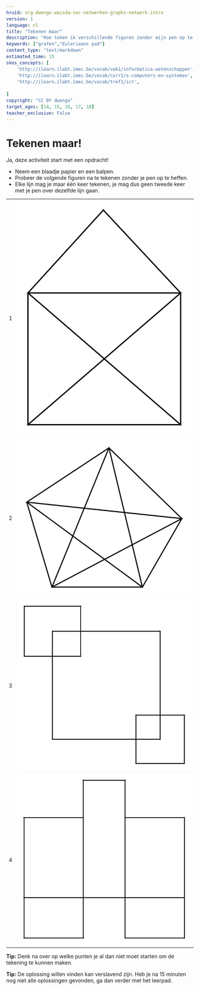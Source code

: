 ```yaml
---
hruid: org-dwengo-waisda-soc-netwerken-graphs-netwerk-intro
version: 1
language: nl
title: "Tekenen maar"
description: "Hoe teken ik verschillende figuren zonder mijn pen op te heffen?"
keywords: ["grafen","Euleriaans pad"]
content_type: "text/markdown"
estimated_time: 15
skos_concepts: [
    'http://ilearn.ilabt.imec.be/vocab/vak1/informatica-wetenschappen', 
    'http://ilearn.ilabt.imec.be/vocab/curr1/s-computers-en-systemen',
    'http://ilearn.ilabt.imec.be/vocab/tref1/ict',

]
copyright: "CC BY dwengo"
target_ages: [14, 15, 16, 17, 18]
teacher_exclusive: False
---
```


# Tekenen maar!

Ja, deze activiteit start met een opdracht! 
- Neem een blaadje papier en een balpen. 
- Probeer de volgende figuren na te tekenen zonder je pen op te heffen.
- Elke lijn mag je maar één keer tekenen, je mag dus geen tweede keer met je pen over dezelfde lijn gaan.

|  |  |
|-|:-:|
| 1 | ![](img/euler1.svg) |
| 2 | ![](img/euler2.svg) |
| 3 | ![](img/euler3.svg) |
| 4 | ![](img/euler4.svg) |

**Tip:** Denk na over op welke punten je al dan niet moet starten om de tekening te kunnen maken.

**Tip:** De oplossing willen vinden kan verslavend zijn. Heb je na 15 minuten nog niet alle oplossingen gevonden, ga dan verder met het leerpad.


